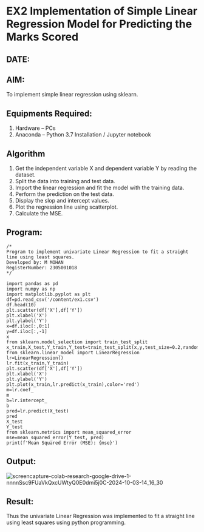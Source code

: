# EX2 Implementation of Simple Linear Regression Model for Predicting the Marks Scored
## DATE:
## AIM:
To implement simple linear regression using sklearn.

## Equipments Required:
1. Hardware – PCs
2. Anaconda – Python 3.7 Installation / Jupyter notebook

## Algorithm
1. Get the independent variable X and dependent variable Y by reading the dataset.
2. Split the data into training and test data.
3. Import the linear regression and fit the model with the training data.
4. Perform the prediction on the test data.
5. Display the slop and intercept values.
6. Plot the regression line using scatterplot.
7. Calculate the MSE.

## Program:
```
/*
Program to implement univariate Linear Regression to fit a straight line using least squares.
Developed by: M MOHAN
RegisterNumber: 2305001018
*/
```
```
import pandas as pd
import numpy as np
import matplotlib.pyplot as plt
df=pd.read_csv('/content/ex1.csv')
df.head(10)
plt.scatter(df['X'],df['Y'])
plt.xlabel('X')
plt.ylabel('Y')
x=df.iloc[:,0:1]
y=df.iloc[:,-1]
x
from sklearn.model_selection import train_test_split
x_train,X_test,Y_train,Y_test=train_test_split(x,y,test_size=0.2,random_state=0)
from sklearn.linear_model import LinearRegression
lr=LinearRegression()
lr.fit(x_train,Y_train)
plt.scatter(df['X'],df['Y'])
plt.xlabel('X')
plt.ylabel('Y')
plt.plot(x_train,lr.predict(x_train),color='red')
m=lr.coef_
m
b=lr.intercept_
b
pred=lr.predict(X_test)
pred
X_test
Y_test
from sklearn.metrics import mean_squared_error
mse=mean_squared_error(Y_test, pred)
print(f'Mean Squared Error (MSE): {mse}')
```
## Output:
![screencapture-colab-research-google-drive-1-nnnnSsc9FUaVkQxcUWtyQ0E0dmi5j0C-2024-10-03-14_16_30](https://github.com/user-attachments/assets/c199c65d-ec4e-4d02-ad92-e49b927d5fac)



## Result:
Thus the univariate Linear Regression was implemented to fit a straight line using least squares using python programming.
